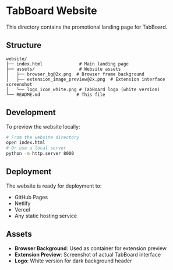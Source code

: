 # TabBoard Website

This directory contains the promotional landing page for TabBoard.

## Structure

```
website/
├── index.html              # Main landing page
├── assets/                 # Website assets
│   ├── browser_bg@2x.png  # Browser frame background
│   ├── extension_image_preview@2x.png  # Extension interface screenshot
│   └── logo_icon_white.png # TabBoard logo (white version)
└── README.md              # This file
```

## Development

To preview the website locally:
```bash
# From the website directory
open index.html
# Or use a local server
python -m http.server 8000
```

## Deployment

The website is ready for deployment to:
- GitHub Pages
- Netlify
- Vercel
- Any static hosting service

## Assets

- **Browser Background**: Used as container for extension preview
- **Extension Preview**: Screenshot of actual TabBoard interface  
- **Logo**: White version for dark background header 